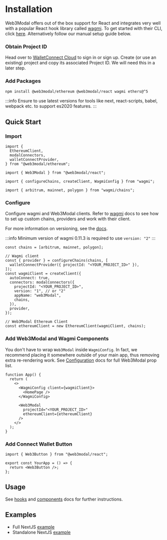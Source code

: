 # Installation

Web3Modal offers out of the box support for React and integrates very well with a popular React hook library called [wagmi](https://wagmi.sh/). To get started with their CLI, click [here](https://wagmi.sh/cli/create-wagmi). Alternatively follow our manual setup guide below.

### Obtain Project ID

Head over to [WalletConnect Cloud](https://cloud.walletconnect.com/) to sign in or sign up. Create (or use an existing) project and copy its associated Project ID. We will need this in a later step.

### Add Packages

```bash npm2yarn
npm install @web3modal/ethereum @web3modal/react wagmi ethers@^5
```

:::info
Ensure to use latest versions for tools like next, react-scripts, babel, webpack etc. to support es2020 features.
:::

## Quick Start

### Import

```tsx
import {
  EthereumClient,
  modalConnectors,
  walletConnectProvider,
} from "@web3modal/ethereum";

import { Web3Modal } from "@web3modal/react";

import { configureChains, createClient, WagmiConfig } from "wagmi";

import { arbitrum, mainnet, polygon } from "wagmi/chains";
```

### Configure

Configure wagmi and Web3Modal clients. Refer to [wagmi](https://wagmi.sh/) docs to see how to set up custom chains, providers and work with their client.

For more information on versioning, see the [docs](../about.md/#versioning).

:::info
Minimum version of wagmi 0.11.3 is required to use `version: "2"`
:::

```tsx
const chains = [arbitrum, mainnet, polygon];

// Wagmi client
const { provider } = configureChains(chains, [
  walletConnectProvider({ projectId: "<YOUR_PROJECT_ID>" }),
]);
const wagmiClient = createClient({
  autoConnect: true,
  connectors: modalConnectors({
    projectId: "<YOUR_PROJECT_ID>",
    version: "1", // or "2"
    appName: "web3Modal",
    chains,
  }),
  provider,
});

// Web3Modal Ethereum Client
const ethereumClient = new EthereumClient(wagmiClient, chains);
```

### Add Web3Modal and Wagmi Components

You don't have to wrap `Web3Modal` inside `WagmiConfig`. In fact, we recommend placing it somewhere outside of your main app, thus removing extra re-rendering work.
See [Configuration](../configuration.md) docs for full Web3Modal prop list.

```tsx
function App() {
  return (
    <>
      <WagmiConfig client={wagmiClient}>
        <HomePage />
      </WagmiConfig>

      <Web3Modal
        projectId="<YOUR_PROJECT_ID>"
        ethereumClient={ethereumClient}
      />
    </>
  );
}
```

### Add Connect Wallet Button

```tsx
import { Web3Button } from "@web3modal/react";

export const YourApp = () => {
  return <Web3Button />;
};
```

## Usage

See [hooks](./hooks.md) and [components](components.md) docs for further instructions.

## Examples

- Full NextJS [example](https://github.com/WalletConnect/web3modal/tree/V2/examples/nextjs)
- Standalone NextJS [example](https://github.com/WalletConnect/web3modal/tree/V2/examples/nextjs-standalone)
